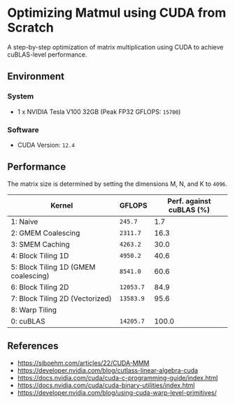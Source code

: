 # Optimizing Matmul using CUDA from Scratch
A step-by-step optimization of matrix multiplication using CUDA to achieve cuBLAS-level performance.


## Environment
### System
- 1 x NVIDIA Tesla V100 32GB (Peak FP32 GFLOPS: `15700`)

### Software
- CUDA Version: `12.4`

## Performance
The matrix size is determined by setting the dimensions M, N, and K to `4096`.

Kernel                               | GFLOPS      | Perf. against cuBLAS (%)
------------------------------------ | ----------- | -------------------------
1: Naive                             | `245.7`     | 1.7
2: GMEM Coalescing                   | `2311.7`    | 16.3
3: SMEM Caching                      | `4263.2`    | 30.0
4: Block Tiling 1D                   | `4950.2`    | 40.6
5: Block Tiling 1D (GMEM coalescing) | `8541.0`    | 60.6
6: Block Tiling 2D                   | `12053.7`   | 84.9
7: Block Tiling 2D (Vectorized)      | `13583.9`   | 95.6
8: Warp Tiling                       |             | 
0: cuBLAS                            | `14205.7`   | 100.0


## References
- https://siboehm.com/articles/22/CUDA-MMM
- https://developer.nvidia.com/blog/cutlass-linear-algebra-cuda
- https://docs.nvidia.com/cuda/cuda-c-programming-guide/index.html
- https://docs.nvidia.com/cuda/cuda-binary-utilities/index.html
- https://developer.nvidia.com/blog/using-cuda-warp-level-primitives/